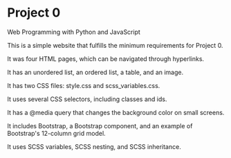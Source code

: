 # Project 0

Web Programming with Python and JavaScript


This is a simple website that fulfills the minimum requirements for Project 0.

It was four HTML pages, which can be navigated through hyperlinks.

It has an unordered list, an ordered list, a table, and an image.

It has two CSS files: style.css and scss_variables.css.

It uses several CSS selectors, including classes and ids.

It has a @media query that changes the background color on small screens.

It includes Bootstrap, a Bootstrap component, and an example of Bootstrap's 12-column grid model.

It uses SCSS variables, SCSS nesting, and SCSS inheritance.
